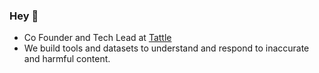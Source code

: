 ### Hey 👋

- Co Founder and Tech Lead at [Tattle](https://tattle.co.in/)
- We build  tools and  datasets to understand and respond to inaccurate and harmful content.
